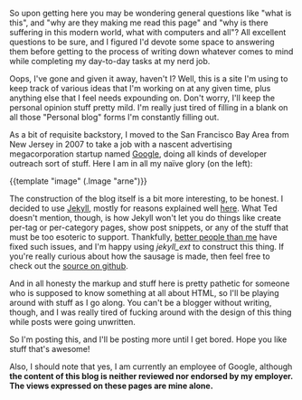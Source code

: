 [link-jekyll]: http://github.com/mojombo/jekyll
[link-why]: http://teddziuba.com/2010/04/blog-upgrade.html
[link-j++]: http://rfelix.com/2010/01/19/jekyll-extensions-minus-equal-pain/
[link-github]: http://github.com/kurrik/roomanna
[link-google]: http://www.google.com

So upon getting here you may be wondering general questions like "what is
this", and "why are they making me read this page" and "why is there suffering
in this modern world, what with computers and all"?  All excellent questions to
be sure, and I figured I'd devote some space to answering them before getting
to the process of writing down whatever comes to mind while completing my
day-to-day tasks at my nerd job.

<!--BREAK-->

Oops, I've gone and given it away, haven't I?  Well, this is a site I'm using
to keep track of various ideas that I'm working on at any given time, plus
anything else that I feel needs expounding on.  Don't worry, I'll keep the
personal opinion stuff pretty mild.  I'm really just tired of filling in a
blank on all those "Personal blog" forms I'm constantly filling out.

As a bit of requisite backstory, I moved to the San Francisco Bay Area from New
Jersey in 2007 to take a job with a nascent advertising megacorporation startup
named [Google][link-google], doing all kinds of developer outreach sort of
stuff. Here I am in all my naïve glory (on the left):

<p class="centered">
  {{template "image" (.Image "arne")}}
</p>

The construction of the blog itself is a bit more interesting, to be honest. I
decided to use [Jekyll][link-jekyll], mostly for reasons explained well
[here][link-why].  What Ted doesn't mention, though, is how Jekyll won't let
you do things like create per-tag or per-category pages, show post snippets, or
any of the stuff that must be too esoteric to support.  Thankfully, [better
people than me][link-j++] have fixed such issues, and I'm happy using
_jekyll\_ext_ to construct this thing.  If you're really curious about how the
sausage is made, then feel free to check out the [source on
github][link-github].

And in all honesty the markup and stuff here is pretty pathetic for someone who
is supposed to know something at all about HTML, so I'll be playing around with
stuff as I go along.  You can't be a blogger without writing, though, and I was
really tired of fucking around with the design of this thing while posts were
going unwritten.

So I'm posting this, and I'll be posting more until I get bored.  Hope you like
stuff that's awesome!

Also, I should note that yes, I am currently an employee of Google, although
**the content of this blog is neither reviewed nor endorsed by my employer.
The views expressed on these pages are mine alone.**
